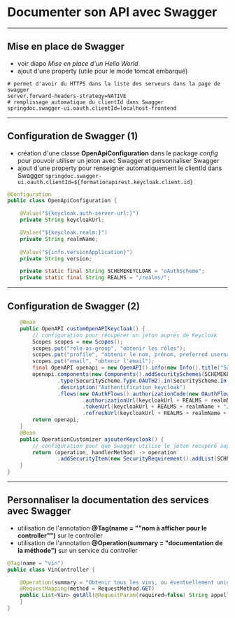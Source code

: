 # Documenter son API avec Swagger

----

## Mise en place de Swagger

- voir diapo *Mise en place d'un Hello World*
- ajout d'une property (utile pour le mode tomcat embarqué)

```properties
# permet d'avoir du HTTPS dans la liste des serveurs dans la page de swagger
server.forward-headers-strategy=NATIVE
# remplissage automatique du clientId dans Swagger
springdoc.swagger-ui.oauth.clientId=localhost-frontend
```

----

## Configuration de Swagger (1)

- création d'une classe **OpenApiConfiguration** dans le package *config* pour pouvoir utiliser un jeton avec Swagger et personnaliser Swagger
- ajout d'une property pour renseigner automatiquement le clientId dans Swagger `springdoc.swagger-ui.oauth.clientId=${formationapirest.keycloak.client.id}`

```java
@Configuration
public class OpenApiConfiguration {

	@Value("${keycloak.auth-server-url:}")
	private String keycloakUrl;

	@Value("${keycloak.realm:}")
	private String realmName;
		
	@Value("${info.versionApplication}")
	private String version;

	private static final String SCHEMEKEYCLOAK = "oAuthScheme";
	private static final String REALMS = "/realms/";
```

----

## Configuration de Swagger (2)

```java
	@Bean
	public OpenAPI customOpenAPIKeycloak() {
		// configuration pour récupérer un jeton auprès de Keycloak
		Scopes scopes = new Scopes();
		scopes.put("role-as-group", "obtenir les rôles");
		scopes.put("profile", "obtenir le nom, prénom, preferred username...");
		scopes.put("email", "obtenir l'email");
		final OpenAPI openapi = new OpenAPI().info(new Info().title("Swagger Formation API REST").version(version));
		openapi.components(new Components().addSecuritySchemes(SCHEMEKEYCLOAK, new SecurityScheme()
				.type(SecurityScheme.Type.OAUTH2).in(SecurityScheme.In.HEADER)
				.description("Authentification keycloak")
				.flows(new OAuthFlows().authorizationCode(new OAuthFlow().scopes(scopes)
						.authorizationUrl(keycloakUrl + REALMS + realmName + "/protocol/openid-connect/auth")
						.tokenUrl(keycloakUrl + REALMS + realmName + "/protocol/openid-connect/token")
						.refreshUrl(keycloakUrl + REALMS + realmName + "/protocol/openid-connect/token")))));
		return openapi;
	}
	@Bean
	public OperationCustomizer ajouterKeycloak() {
		// configuration pour que Swagger utilise le jeton récupéré auprès de Keycloak
		return (operation, handlerMethod) -> operation
				.addSecurityItem(new SecurityRequirement().addList(SCHEMEKEYCLOAK));
	}
}
```

----

## Personnaliser la documentation des services avec Swagger

- utilisation de l'annotation **@Tag(name = ""nom à afficher pour le controller"")** sur le controller
- utilisation de l'annotation **@Operation(summary = "documentation de la méthode")** sur un service du controller

```java
@Tag(name = "vin")
public class VinController {

	@Operation(summary = "Obtenir tous les vins, ou éventuellement uniquement les vins d'une appellation avec le paramètre appellation")
	@RequestMapping(method = RequestMethod.GET)
	public List<Vin> getAll(@RequestParam(required=false) String appellation){
	}
}
```
